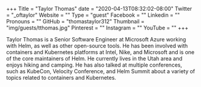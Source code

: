 +++
Title = "Taylor Thomas"
date = "2020-04-13T08:32:02-08:00"
Twitter = "_oftaylor"
Website = ""
Type = "guest"
Facebook = ""
Linkedin = ""
Pronouns = ""
GitHub = "thomastaylor312"
Thumbnail = "img/guests/tthomas.jpg"
Pinterest = ""
Instagram = ""
YouTube = ""
+++

Taylor Thomas is a Senior Software Engineer at Microsoft Azure working with Helm, as well as other open-source tools. He has been involved with containers and Kubernetes platforms at Intel, Nike, and Microsoft and is one of the core maintainers of Helm. He currently lives in the Utah area and enjoys hiking and camping. He has also talked at multiple conferences, such as KubeCon, Velocity Conference, and Helm Summit about a variety of topics related to containers and Kubernetes.
